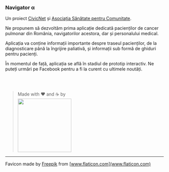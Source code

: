 ### Navigator α

Un proiect [CivicNet](https://civicnet.ro/) și [Asociația Sănătate pentru Comunitate](https://www.facebook.com/SanatatepentruComunitate).

Ne propunem să dezvoltăm prima aplicație dedicată pacienților de cancer pulmonar din România, navigatorilor acestora, dar și personalului medical.

Aplicația va conține informații importante despre traseul pacienților, de la diagnosticare până la îngrijire paliativă, și informații sub formă de ghiduri pentru pacienți.

În momentul de față, aplicația se află în stadiul de prototip interactiv. Ne puteți urmări pe Facebook pentru a fi la curent cu ultimele noutăți.

<br/><br/>
> Made with :heart: and :coffee: by
> <br/>
> [<img src="https://civicnet.ro/CivicNet_Logo.svg" width="170px"/>](https://civicnet.ro/)

<hr/>

Favicon made by [Freepik](https://www.flaticon.com/authors/freepik) from [www.flaticon.com](www.flaticon.com)